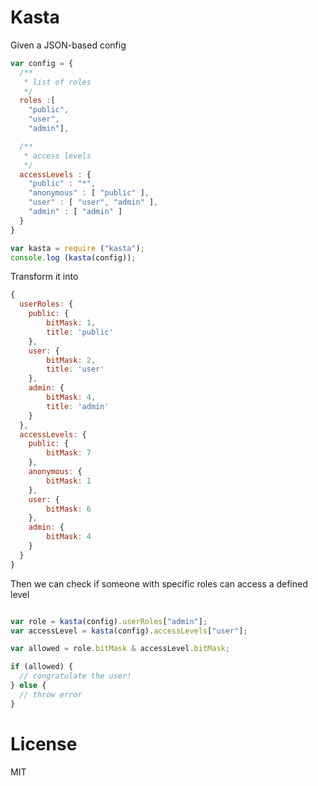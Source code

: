 # Kasta

Given a JSON-based config

```js
var config = {
  /**
   * list of roles 
   */
  roles :[
    "public",
    "user",
    "admin"],

  /**
   * access levels
   */
  accessLevels : {
    "public" : "*",
    "anonymous" : [ "public" ],
    "user" : [ "user", "admin" ],
    "admin" : [ "admin" ]
  }
}
```

```js
var kasta = require ("kasta");
console.log (kasta(config));
```

Transform it into 

```js
{
  userRoles: {
    public: {
        bitMask: 1,
        title: 'public'
    },
    user: {
        bitMask: 2,
        title: 'user'
    },
    admin: {
        bitMask: 4,
        title: 'admin'
    }
  },
  accessLevels: {
    public: {
        bitMask: 7
    },
    anonymous: {
        bitMask: 1
    },
    user: {
        bitMask: 6
    },
    admin: {
        bitMask: 4
    }
  }
}
```

Then we can check if someone with specific roles can access a defined level

```js

var role = kasta(config).userRoles["admin"];
var accessLevel = kasta(config).accessLevels["user"];

var allowed = role.bitMask & accessLevel.bitMask;

if (allowed) {
  // congratulate the user!
} else {
  // throw error
}
```

# License

MIT